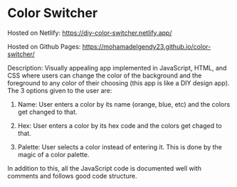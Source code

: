 # Color Switcher

Hosted on Netlify: https://diy-color-switcher.netlify.app/

Hosted on Github Pages: https://mohamadelgendy23.github.io/color-switcher/

Description: Visually appealing app implemented in JavaScript, HTML, and CSS where users can change the color of the background and the foreground to any color of their choosing (this app is like a DIY design app). The 3 options given to the user are:

1) Name: User enters a color by its name (orange, blue, etc) and the colors get changed to that.
   
2) Hex: User enters a color by its hex code and the colors get chaged to that.

3) Palette: User selects a color instead of entering it. This is done by the magic of a color palette.

In addition to this, all the JavaScript code is documented well with comments and follows good code structure.

